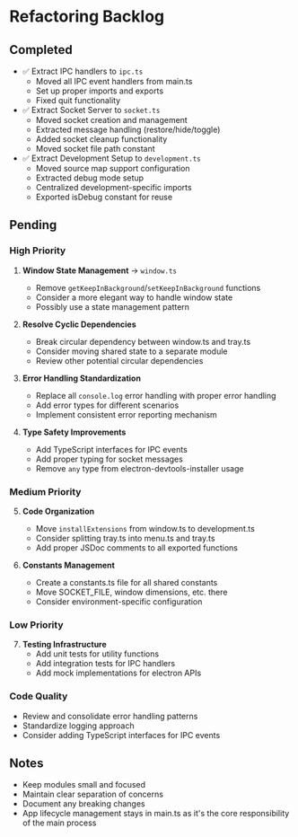 # Refactoring Backlog

## Completed
- ✅ Extract IPC handlers to `ipc.ts`
  - Moved all IPC event handlers from main.ts
  - Set up proper imports and exports
  - Fixed quit functionality
- ✅ Extract Socket Server to `socket.ts`
  - Moved socket creation and management
  - Extracted message handling (restore/hide/toggle)
  - Added socket cleanup functionality
  - Moved socket file path constant
- ✅ Extract Development Setup to `development.ts`
  - Moved source map support configuration
  - Extracted debug mode setup
  - Centralized development-specific imports
  - Exported isDebug constant for reuse

## Pending

### High Priority
1. **Window State Management** → `window.ts`
   - Remove `getKeepInBackground`/`setKeepInBackground` functions
   - Consider a more elegant way to handle window state
   - Possibly use a state management pattern

2. **Resolve Cyclic Dependencies**
   - Break circular dependency between window.ts and tray.ts
   - Consider moving shared state to a separate module
   - Review other potential circular dependencies

3. **Error Handling Standardization**
   - Replace all `console.log` error handling with proper error handling
   - Add error types for different scenarios
   - Implement consistent error reporting mechanism

4. **Type Safety Improvements**
   - Add TypeScript interfaces for IPC events
   - Add proper typing for socket messages
   - Remove `any` type from electron-devtools-installer usage

### Medium Priority
5. **Code Organization**
   - Move `installExtensions` from window.ts to development.ts
   - Consider splitting tray.ts into menu.ts and tray.ts
   - Add proper JSDoc comments to all exported functions

6. **Constants Management**
   - Create a constants.ts file for all shared constants
   - Move SOCKET_FILE, window dimensions, etc. there
   - Consider environment-specific configuration

### Low Priority
7. **Testing Infrastructure**
   - Add unit tests for utility functions
   - Add integration tests for IPC handlers
   - Add mock implementations for electron APIs

### Code Quality
- Review and consolidate error handling patterns
- Standardize logging approach
- Consider adding TypeScript interfaces for IPC events

## Notes
- Keep modules small and focused
- Maintain clear separation of concerns
- Document any breaking changes
- App lifecycle management stays in main.ts as it's the core responsibility of the main process
